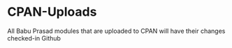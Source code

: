 # CPAN-Uploads
All Babu Prasad modules that are uploaded to CPAN will have their changes checked-in Github
